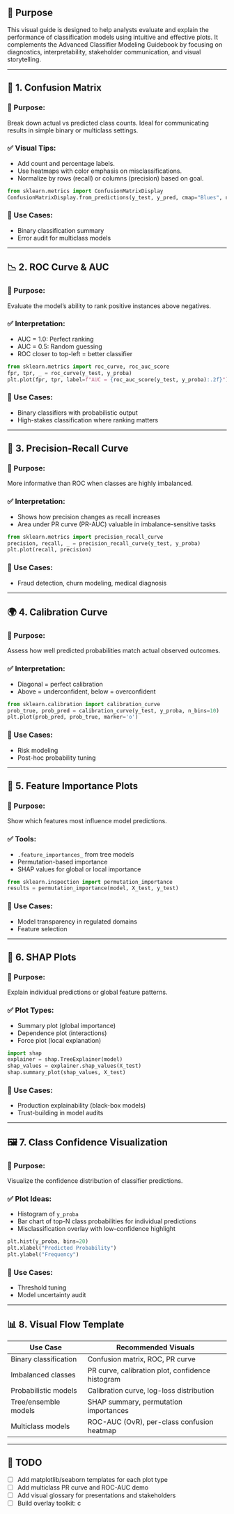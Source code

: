 ## 🌟 Purpose

This visual guide is designed to help analysts evaluate and explain the performance of classification models using intuitive and effective plots. It complements the Advanced Classifier Modeling Guidebook by focusing on diagnostics, interpretability, stakeholder communication, and visual storytelling.

---

## 🧮 1. Confusion Matrix

### 🎯 Purpose:

Break down actual vs predicted class counts. Ideal for communicating results in simple binary or multiclass settings.

### ✅ Visual Tips:

* Add count and percentage labels.
* Use heatmaps with color emphasis on misclassifications.
* Normalize by rows (recall) or columns (precision) based on goal.

```python
from sklearn.metrics import ConfusionMatrixDisplay
ConfusionMatrixDisplay.from_predictions(y_test, y_pred, cmap="Blues", normalize=None)
```

### 📘 Use Cases:

* Binary classification summary
* Error audit for multiclass models

---

## 📉 2. ROC Curve & AUC

### 🎯 Purpose:

Evaluate the model’s ability to rank positive instances above negatives.

### ✅ Interpretation:

* AUC = 1.0: Perfect ranking
* AUC = 0.5: Random guessing
* ROC closer to top-left = better classifier

```python
from sklearn.metrics import roc_curve, roc_auc_score
fpr, tpr, _ = roc_curve(y_test, y_proba)
plt.plot(fpr, tpr, label=f"AUC = {roc_auc_score(y_test, y_proba):.2f}")
```

### 📘 Use Cases:

* Binary classifiers with probabilistic output
* High-stakes classification where ranking matters

---

## 🌿 3. Precision-Recall Curve

### 🎯 Purpose:

More informative than ROC when classes are highly imbalanced.

### ✅ Interpretation:

* Shows how precision changes as recall increases
* Area under PR curve (PR-AUC) valuable in imbalance-sensitive tasks

```python
from sklearn.metrics import precision_recall_curve
precision, recall, _ = precision_recall_curve(y_test, y_proba)
plt.plot(recall, precision)
```

### 📘 Use Cases:

* Fraud detection, churn modeling, medical diagnosis

---

## 🌍 4. Calibration Curve

### 🎯 Purpose:

Assess how well predicted probabilities match actual observed outcomes.

### ✅ Interpretation:

* Diagonal = perfect calibration
* Above = underconfident, below = overconfident

```python
from sklearn.calibration import calibration_curve
prob_true, prob_pred = calibration_curve(y_test, y_proba, n_bins=10)
plt.plot(prob_pred, prob_true, marker='o')
```

### 📘 Use Cases:

* Risk modeling
* Post-hoc probability tuning

---

## 💪 5. Feature Importance Plots

### 🎯 Purpose:

Show which features most influence model predictions.

### ✅ Tools:

* `.feature_importances_` from tree models
* Permutation-based importance
* SHAP values for global or local importance

```python
from sklearn.inspection import permutation_importance
results = permutation_importance(model, X_test, y_test)
```

### 📘 Use Cases:

* Model transparency in regulated domains
* Feature selection

---

## 🔎 6. SHAP Plots

### 🎯 Purpose:

Explain individual predictions or global feature patterns.

### ✅ Plot Types:

* Summary plot (global importance)
* Dependence plot (interactions)
* Force plot (local explanation)

```python
import shap
explainer = shap.TreeExplainer(model)
shap_values = explainer.shap_values(X_test)
shap.summary_plot(shap_values, X_test)
```

### 📘 Use Cases:

* Production explainability (black-box models)
* Trust-building in model audits

---

## 🖼️ 7. Class Confidence Visualization

### 🎯 Purpose:

Visualize the confidence distribution of classifier predictions.

### ✅ Plot Ideas:

* Histogram of `y_proba`
* Bar chart of top-N class probabilities for individual predictions
* Misclassification overlay with low-confidence highlight

```python
plt.hist(y_proba, bins=20)
plt.xlabel("Predicted Probability")
plt.ylabel("Frequency")
```

### 📘 Use Cases:

* Threshold tuning
* Model uncertainty audit

---

## 📊 8. Visual Flow Template

| Use Case              | Recommended Visuals                              |
| --------------------- | ------------------------------------------------ |
| Binary classification | Confusion matrix, ROC, PR curve                  |
| Imbalanced classes    | PR curve, calibration plot, confidence histogram |
| Probabilistic models  | Calibration curve, log-loss distribution         |
| Tree/ensemble models  | SHAP summary, permutation importances            |
| Multiclass models     | ROC-AUC (OvR), per-class confusion heatmap       |

---

## 📅 TODO

* [ ] Add matplotlib/seaborn templates for each plot type
* [ ] Add multiclass PR curve and ROC-AUC demo
* [ ] Add visual glossary for presentations and stakeholders
* [ ] Build overlay toolkit: c
